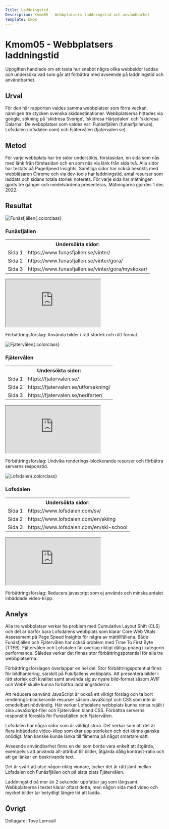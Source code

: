 ```yaml
---
Title: Laddningstid
Description: Kmom05 - Webbplatsers laddningstid och användbarhet
Template: kmom
---
```


Kmom05 - Webbplatsers laddningstid
==========================

Uppgiften handlade om att testa hur snabbt några olika webbsidor laddas och undersöka vad som går att förbättra med avseende på laddningstid och användbarhet.

## Urval

För den här rapporten valdes samma webbplatser som förra veckan, nämligen tre stycken svenska skiddestinationer. Webbplatserna hittades via google, sökning på 'skidresa Sverige', 'skidresa Härjedalen' och 'skidresa Dalarna'. De webbplatser som valdes var: Funäsfjällen (funasfjallen.se), Lofsdalen (lofsdalen.com) och Fjätervålen (fjatervalen.se).

## Metod

För varje webbplats har tre sidor undersökts, förstasidan, en sida som nås med länk från förstasidan och en som nås via länk från sida två. Alla sidor har testats på PageSpeed Insights. Samtliga sidor har också besökts med webbläsaren Chrome och via dev-tools har laddningstid, antal resurser som laddats och sidans totala storlek noterats. För varje sida har mätningen gjorts tre gånger och medelvärdena presenteras. Mätningarna gjordes 1 dec 2022.

## Resultat

![Funäsfjällen](%base_url%/image/funasfjallen.png){.colorclass}

### Funäsfjällen

<table class="loadtable">
    <tr>
        <th colspan="2">Undersökta sidor:</th>
    </tr>
    <tr>
        <td>Sida 1
        </td>
        <td>https://www.funasfjallen.se/vinter/
        </td>
    </tr>
    <tr>
        <td>Sida 2
        </td>
        <td>https://www.funasfjallen.se/vinter/gora/
        </td>
    </tr>
    <tr>
        <td>Sida 3
        </td>
        <td>https://www.funasfjallen.se/vinter/gora/myskoxar/
        </td>
    </tr>
</table>

<div class="framesheet">
    <iframe class="resultsheet" src="https://docs.google.com/spreadsheets/d/e/2PACX-1vRrKvNIYxD5N8_-RxtQp4VXxWazXzsIdX_5jYZ_300FGvOzjn36u5jtDg6twCMV4jQr5WhOzFHlg1rA/pubhtml?gid=0&amp;single=true&amp;widget=true&amp;headers=false"></iframe>
</div>

Förbättringsförslag: Använda bilder i rätt storlek och rätt format.

![Fjätervålen](%base_url%/image/fjatervalen.png){.colorclass}

### Fjätervålen

<table class="loadtable">
    <tr>
        <th colspan="2">Undersökta sidor:</th>
    </tr>
    <tr>
        <td>Sida 1
        </td>
        <td>https://fjatervalen.se/
        </td>
    </tr>
    <tr>
        <td>Sida 2
        </td>
        <td>https://fjatervalen.se/utforsakning/
        </td>
    </tr>
    <tr>
        <td>Sida 3
        </td>
        <td>https://fjatervalen.se/nedfarter/
        </td>
    </tr>
</table>

<div class="framesheet">
    <iframe class="resultsheet" src="https://docs.google.com/spreadsheets/d/e/2PACX-1vRrKvNIYxD5N8_-RxtQp4VXxWazXzsIdX_5jYZ_300FGvOzjn36u5jtDg6twCMV4jQr5WhOzFHlg1rA/pubhtml?gid=1688105049&amp;single=true&amp;widget=true&amp;headers=false"></iframe>
</div>

Förbättringsförslag: Undvika renderings-blockerande resurser och förbättra serverns responstid.

![Lofsdalen](%base_url%/image/lofsdalen2.png){.colorclass}

### Lofsdalen

<table class="loadtable">
    <tr>
        <th colspan="2">Undersökta sidor:</th>
    </tr>
    <tr>
        <td>Sida 1
        </td>
        <td>https://www.lofsdalen.com/sv/
        </td>
    </tr>
    <tr>
        <td>Sida 2
        </td>
        <td>https://www.lofsdalen.com/en/skiing
        </td>
    </tr>
    <tr>
        <td>Sida 3
        </td>
        <td>https://www.lofsdalen.com/en/ski-school
        </td>
    </tr>
</table>

<div class="framesheet">
    <iframe class="resultsheet" src="https://docs.google.com/spreadsheets/d/e/2PACX-1vRrKvNIYxD5N8_-RxtQp4VXxWazXzsIdX_5jYZ_300FGvOzjn36u5jtDg6twCMV4jQr5WhOzFHlg1rA/pubhtml?gid=233347740&amp;single=true&amp;widget=true&amp;headers=false"></iframe>
</div>

Förbättringsförslag: Reducera javascript som ej används och minska antalet inbäddade video-klipp.

## Analys

Alla tre webbplatser verkar ha problem med Cumulative Layout Shift (CLS) och det är därför bara Lofsdalens webbplats som klarar Core Web Vitals Assessment på Page Speed Insights för några av mättillfällena. Både Funäsfjällen och Fjätervålen har också problem med Time To First Byte (TTFB). Fjätervålen och Lofsdalen får överlag riktigt dåliga poäng i kategorin performance. Således verkar det finnas stor förbättringspotential för alla tre webbplatserna.

Förbättringsförslagen överlappar en hel del. Stor förbättringspotential finns för bildhantering, särskilt på Fulufjällens webbplats. Att presentera bilder i rätt storlek och kvalitet samt använda sig av nyare bild-format såsom AVIF och WebP skulle kunna förbättra laddningstiderna.

Att reducera oanvänd JavaScript är också ett viktigt förslag och ta bort renderings-blockerande resurser såsom JavaScript och CSS som inte är omedelbart nödvändig. Här verkar Lofsdalens webbplats kunna rensa rejält i sina JavaScript-filer och Fjätervålen bland CSS. Förbättra serverns responstid föreslås för Funäsfjällen och Fjätervålen.

Lofsdalen har några sidor som är väldigt stora. Det verkar som att det är flera inbäddade video-klipp som drar upp storleken och det känns ganska onödigt. Man kanske kunde länka till filmerna på något smartare sätt.

Avseende användbarhet finns en del som borde vara enkelt att åtgärda, exempelvis att använda alt-attribut till bilder, åtgärda dålig kontrast-ratio och att ge länkar en beskrivande text. 

Det är svårt att utse någon riktig vinnare, tycker det är rätt jämt mellan Lofsdalen och Funäsfjällen och på sista plats Fjätervålen.

Laddningstid på mer än 2 sekunder uppfattar jag som långsamt. Webbplatserna i testet klarar oftast detta, men någon sida med video och mycket bilder tar betydligt längre tid att ladda. 

## Övrigt

Deltagare: Tove Lernvall
